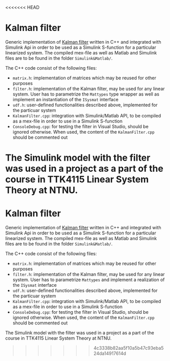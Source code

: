<<<<<<< HEAD
# Kalman filter
Generic implementation of [Kalman filter](https://en.wikipedia.org/wiki/Kalman_filter) written in C++ and integrated with Simulink Api in order to be used as a Simulink S-function for a particular linearized system. The compiled mex-file as well as Matlab and Simulink files are to be found in the folder `Simulink&Matlab/`. 

The C++ code consist of the following files:
* `matrix.h`: implementation of matrices which may be reused for other purposes
* `filter.h`: implementation of the Kalman filter, may be used for any linear system. User has to parametrize the `Mattypes` type wrapper as well as implement an instantiation of the `ISysmat` interface
* `udf.h`: user-defined functionalities described above, implemented for the particuar system
* `KalmanFilter.cpp`: integration with Simulink/Matlab API, to be compiled as a mex-file in order to use in a Simulink S-function
* `ConsoleDebug.cpp`: for testing the filter in Visual Studio, should be ignored otherwise. When used, the content of the `KalmanFilter.cpp` should be commented out

The Simulink model with the filter was used in a project as a part of the course in TTK4115 Linear System Theory at NTNU.
=======
# Kalman filter
Generic implementation of [Kalman filter](https://en.wikipedia.org/wiki/Kalman_filter) written in C++ and integrated with Simulink Api in order to be used as a Simulink S-function for a particular linearized system. The compiled mex-file as well as Matlab and Simulink files are to be found in the folder `Simulink&Matlab/`. 

The C++ code consist of the following files:
* `matrix.h`: implementation of matrices which may be reused for other purposes
* `filter.h`: implementation of the Kalman filter, may be used for any linear system. User has to parametrize `Mattypes` and implement a realization of the `ISysmat` interface
* `udf.h`: user-defined functionalities described above, implemented for the particuar system
* `KalmanFilter.cpp`: integration with Simulink/Matlab API, to be compiled as a mex-file in order to use in a Simulink S-function
* `ConsoleDebug.cpp`: for testing the filter in Visual Studio, should be ignored otherwise. When used, the content of the `KalmanFilter.cpp` should be commented out

The Simulink model with the filter was used in a project as a part of the course in TTK4115 Linear System Theory at NTNU.
>>>>>>> 4c3338b82aa5f10a5b47c93eba524da14917614d
